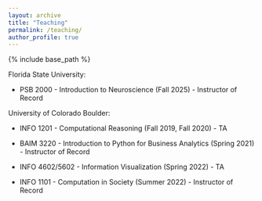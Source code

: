 ```yaml
--- 
layout: archive 
title: "Teaching" 
permalink: /teaching/ 
author_profile: true 
--- 
```

{% include base_path %}

Florida State University:
- PSB 2000 - Introduction to Neuroscience (Fall 2025) - Instructor of Record 

University of Colorado Boulder: 
- INFO 1201 - Computational Reasoning \(Fall 2019, Fall 2020\) - TA

- BAIM 3220 - Introduction to Python for Business Analytics \(Spring 2021\) - Instructor of Record

- INFO 4602/5602 - Information Visualization \(Spring 2022\) - TA

- INFO 1101 - Computation in Society \(Summer 2022\) - Instructor of Record

<!-- {% for post in site.teaching reversed %}
  {% include archive-single.html %}
{% endfor %} -->
